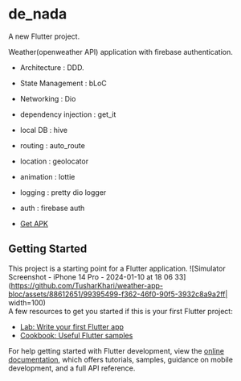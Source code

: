 # de_nada

A new Flutter project.

Weather(openweather API) application with firebase authentication.

- Architecture : DDD.
- State Management : bLoC
- Networking : Dio
- dependency injection : get_it
- local DB : hive
- routing : auto_route
- location : geolocator
- animation : lottie
- logging : pretty dio logger
- auth : firebase auth

- [Get APK](https://drive.google.com/drive/folders/1DuW9fZaS6Puh_gqWnyXzatEPFv0EiHcv?usp=drive_link)


## Getting Started


This project is a starting point for a Flutter application.
![Simulator Screenshot - iPhone 14 Pro - 2024-01-10 at 18 06 33](https://github.com/TusharKhari/weather-app-bloc/assets/88612651/99395499-f362-46f0-90f5-3932c8a9a2ff| width=100)  
A few resources to get you started if this is your first Flutter project:

- [Lab: Write your first Flutter app](https://docs.flutter.dev/get-started/codelab)
- [Cookbook: Useful Flutter samples](https://docs.flutter.dev/cookbook)

For help getting started with Flutter development, view the
[online documentation](https://docs.flutter.dev/), which offers tutorials,
samples, guidance on mobile development, and a full API reference.
